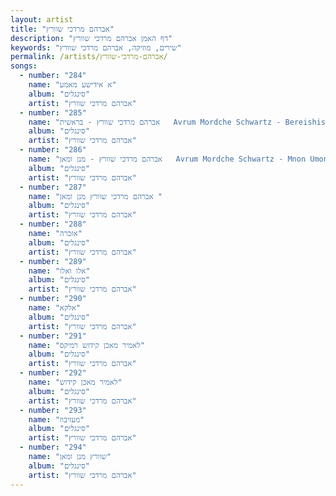 ```yaml
---
layout: artist
title: "אברהם מרדכי שוורץ"
description: "דף האמן אברהם מרדכי שוורץ"
keywords: "שירים, מוזיקה, אברהם מרדכי שוורץ"
permalink: /artists/אברהם-מרדכי-שוורץ/
songs:
  - number: "284"
    name: "א אידישע מאמע"
    album: "סינגלים"
    artist: "אברהם מרדכי שוורץ"
  - number: "285"
    name: "אברהם מרדכי שוורץ - בראשית   Avrum Mordche Schwartz - Bereishis"
    album: "סינגלים"
    artist: "אברהם מרדכי שוורץ"
  - number: "286"
    name: "אברהם מרדכי שוורץ - מנן ומאן   Avrum Mordche Schwartz - Mnon Umon"
    album: "סינגלים"
    artist: "אברהם מרדכי שוורץ"
  - number: "287"
    name: "אברהם מרדכי שוורץ מנן ומאן "
    album: "סינגלים"
    artist: "אברהם מרדכי שוורץ"
  - number: "288"
    name: "אזכרה"
    album: "סינגלים"
    artist: "אברהם מרדכי שוורץ"
  - number: "289"
    name: "אלו ואלו"
    album: "סינגלים"
    artist: "אברהם מרדכי שוורץ"
  - number: "290"
    name: "אלקא"
    album: "סינגלים"
    artist: "אברהם מרדכי שוורץ"
  - number: "291"
    name: "לאמיר מאכן קידוש רמיקס"
    album: "סינגלים"
    artist: "אברהם מרדכי שוורץ"
  - number: "292"
    name: "לאמיר מאכן קידוש"
    album: "סינגלים"
    artist: "אברהם מרדכי שוורץ"
  - number: "293"
    name: "מעזיבוז"
    album: "סינגלים"
    artist: "אברהם מרדכי שוורץ"
  - number: "294"
    name: "שוורץ מנן ומאן"
    album: "סינגלים"
    artist: "אברהם מרדכי שוורץ"
---
```


